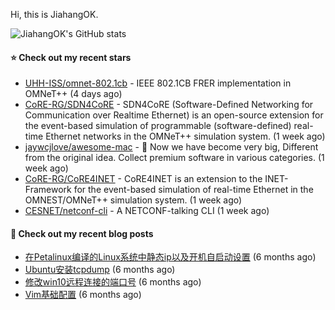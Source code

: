 Hi, this is JiahangOK.

![JiahangOK's GitHub stats](https://github-readme-stats.vercel.app/api?username=jiahangok&count_private=true)

#### ⭐ Check out my recent stars

- [UHH-ISS/omnet-802.1cb](https://github.com/UHH-ISS/omnet-802.1cb) - IEEE 802.1CB FRER implementation in OMNeT&#43;&#43; (4 days ago)
- [CoRE-RG/SDN4CoRE](https://github.com/CoRE-RG/SDN4CoRE) - SDN4CoRE (Software-Defined Networking for Communication over Realtime Ethernet) is an open-source extension for the event-based simulation of programmable (software-defined) real-time Ethernet networks in the OMNeT&#43;&#43; simulation system. (1 week ago)
- [jaywcjlove/awesome-mac](https://github.com/jaywcjlove/awesome-mac) -  Now we have become very big, Different from the original idea. Collect premium software in various categories. (1 week ago)
- [CoRE-RG/CoRE4INET](https://github.com/CoRE-RG/CoRE4INET) - CoRE4INET is an extension to the INET-Framework for the event-based simulation of real-time Ethernet in the OMNEST/OMNeT&#43;&#43; simulation system. (1 week ago)
- [CESNET/netconf-cli](https://github.com/CESNET/netconf-cli) - A NETCONF-talking CLI (1 week ago)

#### 📜 Check out my recent blog posts

- [在Petalinux编译的Linux系统中静态ip以及开机自启动设置](http://jiahangok.github.io/2021/12/05/Petalinux%E7%BC%96%E8%AF%91%E7%9A%84Linux%E7%B3%BB%E7%BB%9F%E4%B8%AD%E9%9D%99%E6%80%81ip%E4%BB%A5%E5%8F%8A%E5%BC%80%E6%9C%BA%E8%87%AA%E5%90%AF%E5%8A%A8%E8%AE%BE%E7%BD%AE/) (6 months ago)
- [Ubuntu安装tcpdump](http://jiahangok.github.io/2021/12/04/Ubuntu%E5%AE%89%E8%A3%85tcpdump/) (6 months ago)
- [修改win10远程连接的端口号](http://jiahangok.github.io/2021/12/03/%E4%BF%AE%E6%94%B9win10%E8%BF%9C%E7%A8%8B%E8%BF%9E%E6%8E%A5%E7%9A%84%E7%AB%AF%E5%8F%A3%E5%8F%B7/) (6 months ago)
- [Vim基础配置](http://jiahangok.github.io/2021/12/03/Vim%E5%9F%BA%E7%A1%80%E9%85%8D%E7%BD%AE/) (6 months ago)